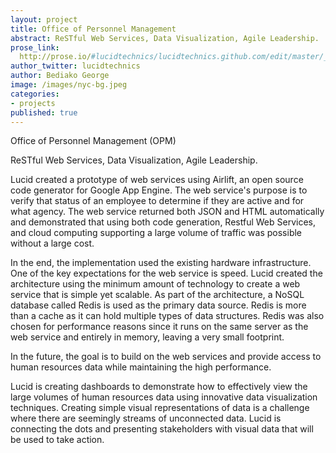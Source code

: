 ```yaml
---
layout: project
title: Office of Personnel Management
abstract: ReSTful Web Services, Data Visualization, Agile Leadership.
prose_link:
  http://prose.io/#lucidtechnics/lucidtechnics.github.com/edit/master/_posts/features/0100-01-02-opm.md
author_twitter: lucidtechnics
author: Bediako George
image: /images/nyc-bg.jpeg
categories:
- projects
published: true
---
```


Office of Personnel Management (OPM)

ReSTful Web Services, Data Visualization, Agile Leadership.


Lucid created a prototype of web services using Airlift, an open source code generator for Google App Engine. The web service's purpose is to verify that status of an employee to determine if they are active and for what agency. The web service returned both JSON and HTML automatically and demonstrated that using both code generation, Restful Web Services, and cloud computing supporting a large volume of traffic was possible without a large cost.

In the end, the implementation used the existing hardware infrastructure. One of the key expectations for the web service is speed.  Lucid created the architecture using the minimum amount of technology to create a web service that is simple yet scalable.  As part of the architecture, a NoSQL database called Redis is used as the primary data source.  Redis is more than a cache as it can hold multiple types of data structures.  Redis was also chosen for performance reasons since it runs on the same server as the web service and entirely in memory, leaving a very small footprint.

In the future, the goal is to build on the web services and provide access to human resources data while maintaining the high performance.


Lucid is creating dashboards to demonstrate how to effectively view the large volumes of human resources data using innovative data visualization techniques.  Creating simple visual representations of data is a challenge where there are seemingly streams of unconnected data. Lucid is connecting the dots and presenting stakeholders with visual data that will be used to take action.

